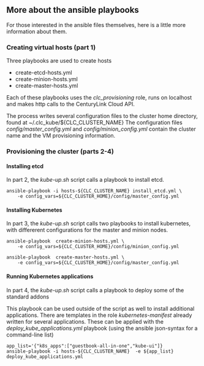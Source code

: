 
## More about the ansible playbooks

For those interested in the ansible files themselves, here is a little more information about them.

### Creating virtual hosts (part 1)

Three playbooks are used to create hosts
- create-etcd-hosts.yml
- create-minion-hosts.yml
- create-master-hosts.yml

Each of these playbooks uses the _clc_provisioning_ role, runs on localhost and
makes http calls to the CenturyLink Cloud API.

The process writes several configuration files to the cluster home directory, found
at ~/.clc_kube/${CLC_CLUSTER_NAME}  The configuration files _config/master_config.yml_
and _config/minion_config.yml_ contain the cluster name and the VM provisioning
information.

### Provisioning the cluster (parts 2-4)

#### Installing etcd

In part 2, the _kube-up.sh_ script calls a playbook to install etcd.

```
ansible-playbook -i hosts-${CLC_CLUSTER_NAME} install_etcd.yml \
    -e config_vars=${CLC_CLUSTER_HOME}/config/master_config.yml
```

#### Installing Kubernetes

In part 3, the _kube-up.sh_ script calls two playbooks to install kubernetes, with
differerent configurations for the master and minion nodes.
```
ansible-playbook  create-minion-hosts.yml \
    -e config_vars=${CLC_CLUSTER_HOME}/config/minion_config.yml

ansible-playbook  create-master-hosts.yml \
    -e config_vars=${CLC_CLUSTER_HOME}/config/master_config.yml
```

#### Running Kubernetes applications

In part 4, the _kube-up.sh_ script calls a playbook to deploy some of the standard
addons

This playbook can be used outside of the script as well to install additional
applications.  There are templates in the role _kubernetes-manifest_ already
written for several applications.  These can be applied with the
_deploy_kube_applications.yml_ playbook (using the ansible json-syntax for
a command-line list)

```
app_list='{"k8s_apps":["guestbook-all-in-one","kube-ui"]}
ansible-playbook -i hosts-${CLC_CLUSTER_NAME}  -e ${app_list}  deploy_kube_applications.yml
```
